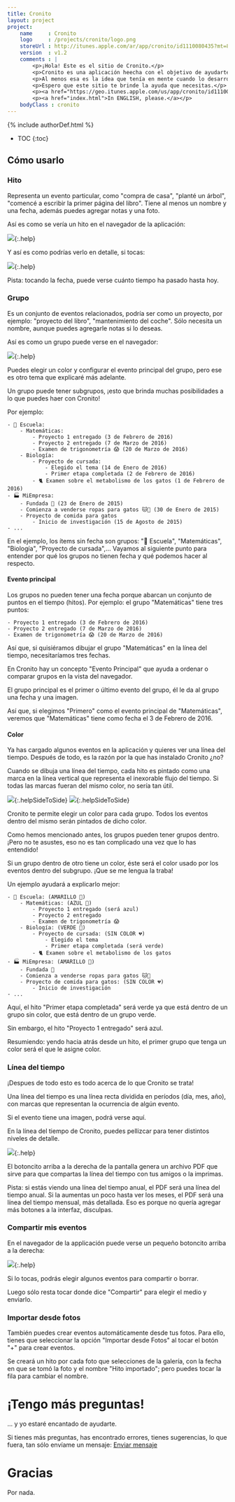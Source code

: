 ```yaml
---
title: Cronito
layout: project
project:
    name     : Cronito
    logo     : /projects/cronito/logo.png
    storeUrl : http://itunes.apple.com/ar/app/cronito/id1110080435?mt=8
    version  : v1.2
    comments : |
        <p>¡Hola! Este es el sitio de Cronito.</p>
        <p>Cronito es una aplicación heecha con el objetivo de ayudarte a crear líneas del tiempo. Puedes obtener líneas de tiempo para tu proyecto escolar, el desarrollo de tus hijos, el mantenimiento de tu coche, ¡lo que sea!</p>
        <p>Al menos esa es la idea que tenía en mente cuando lo desarrollé...</p>
        <p>Espero que este sitio te brinde la ayuda que necesitas.</p>
        <p><a href="https://geo.itunes.apple.com/us/app/cronito/id1110080435?mt=8" style="display:inline-block;overflow:hidden;background:url(https://linkmaker.itunes.apple.com/images/badges/en-us/badge_appstore-lrg.svg) no-repeat;width:165px;height:40px;"></a></p>
        <p><a href="index.html">In ENGLISH, please.</a></p>
    bodyClass : cronito
---
```


{% include authorDef.html %}

* TOC
{:toc}


## Cómo usarlo


### Hito
Representa un evento particular, como "compra de casa", "planté un árbol", "comencé a escribir la primer página del libro". Tiene al menos un nombre y una fecha, además puedes agregar notas y una foto.

Así es como se vería un hito en el navegador de la aplicación:

![](milestoneSample2.jpg){:.help}

Y así es como podrías verlo en detalle, si tocas:

![](milestoneSample.jpg){:.help}

Pista: tocando la fecha, puede verse cuánto tiempo ha pasado hasta hoy.

### Grupo
Es un conjunto de eventos relacionados, podría ser como un proyecto, por ejemplo: "proyecto del libro", "mantenimiento del coche". Sólo necesita un nombre, aunque puedes agregarle notas si lo deseas.

Así es como un grupo puede verse en el navegador:

![](storySample.jpg){:.help}

Puedes elegir un color y configurar el evento principal del grupo, pero ese es otro tema que explicaré más adelante.

Un grupo puede tener subgrupos, ¡esto que brinda muchas posibilidades a lo que puedes haer con Cronito!

Por ejemplo:

    - 🏫 Escuela:
        - Matemáticas:
            - Proyecto 1 entregado (3 de Febrero de 2016)
            - Proyecto 2 entregado (7 de Marzo de 2016)
            - Examen de trigonometría 😱 (20 de Marzo de 2016)
        - Biología:
            - Proyecto de cursada:
                - Elegido el tema (14 de Enero de 2016)
                - Primer etapa completada (2 de Febrero de 2016)
            - 🐈 Examen sobre el metabolismo de los gatos (1 de Febrero de 2016)
    - 🏭 MiEmpresa:
        - Fundada 🎉 (23 de Enero de 2015)
        - Comienza a venderse ropas para gatos 🐱👚 (30 de Enero de 2015)
        - Proyecto de comida para gatos
            - Inicio de investigación (15 de Agosto de 2015)
    - ...

En el ejemplo, los ítems sin fecha son grupos: "🏫 Escuela", "Matemáticas", "Biología", "Proyecto de cursada",... Vayamos al siguiente punto para entender por qué los grupos no tienen fecha y qué podemos hacer al respecto.


#### Evento principal

Los grupos no pueden tener una fecha porque abarcan un conjunto de puntos en el tiempo (hitos). Por ejemplo: el grupo "Matemáticas" tiene tres puntos:

    - Proyecto 1 entregado (3 de Febrero de 2016)
    - Proyecto 2 entregado (7 de Marzo de 2016)
    - Examen de trigonometría 😱 (20 de Marzo de 2016)

Así que, si quisiéramos dibujar el grupo "Matemáticas" en la línea del tiempo, necesitaríamos tres fechas.

En Cronito hay un concepto "Evento Principal" que ayuda a ordenar o comparar grupos en la vista del navegador.

El grupo principal es el primer o último evento del grupo, él le da al grupo una fecha y una imagen.

Así que, si elegimos "Primero" como el evento principal de "Matemáticas", veremos que "Matemáticas" tiene como fecha el 3 de Febrero de 2016.


#### Color

Ya has cargado algunos eventos en la aplicación y quieres ver una línea del tiempo. Después de todo, es la razón por la que has instalado Cronito ¿no?

Cuando se dibuja una línea del tiempo, cada hito es pintado como una marca en la línea vertical que representa el inexorable flujo del tiempo. Si todas las marcas fueran del mismo color, no sería tan útil.

![](colorGallery.jpg){:.helpSideToSide}
![](colorTimeline.jpg){:.helpSideToSide}

Cronito te permite elegir un color para cada grupo. Todos los eventos dentro del mismo serán pintados de dicho color.

Como hemos mencionado antes, los grupos pueden tener grupos dentro. ¡Pero no te asustes, eso no es tan complicado una vez que lo has entendido!

Si un grupo dentro de otro tiene un color, éste será el color usado por los eventos dentro del subgrupo. ¡Que se me lengua la traba!

Un ejemplo ayudará a explicarlo mejor:

    - 🏫 Escuela: (AMARILLO 💛)
        - Matemáticas: (AZUL 💙)
            - Proyecto 1 entregado (será azul)
            - Proyecto 2 entregado
            - Examen de trigonometría 😱
        - Biología: (VERDE 💚)
            - Proyecto de cursada: (SIN COLOR 💔)
                - Elegido el tema
                - Primer etapa completada (será verde)
            - 🐈 Examen sobre el metabolismo de los gatos
    - 🏭 MiEmpresa: (AMARILLO 💛)
        - Fundada 🎉
        - Comienza a venderse ropas para gatos 🐱👚
        - Proyecto de comida para gatos: (SIN COLOR 💔)
            - Inicio de investigación
    - ...

Aquí, el hito "Primer etapa completada" será verde ya que está dentro de un grupo sin color, que está dentro de un grupo verde.

Sin embargo, el hito "Proyecto 1 entregado" será azul.

Resumiendo: yendo hacia atrás desde un hito, el primer grupo que tenga un color será el que le asigne color.


### Línea del tiempo

¡Despues de todo esto es todo acerca de lo que Cronito se trata!

Una línea del tiempo es una línea recta dividida en períodos (día, mes, año), con marcas que representan la ocurrencia de algún evento.

Si el evento tiene una imagen, podrá verse aquí.

En la línea del tiempo de Cronito, puedes pellizcar para tener distintos niveles de detalle.

![](timeline.gif){:.help}

El botoncito arriba a la derecha de la pantalla genera un archivo PDF que sirve para que compartas la línea del tiempo con tus amigos o la imprimas.


Pista: si estás viendo una línea del tiempo anual, el PDF será una línea del tiempo anual. Si la aumentas un poco hasta ver los meses, el PDF será una línea del tiempo mensual, más detallada. Eso es porque no quería agregar más botones a la interfaz, disculpas.


### Compartir mis eventos

En el navegador de la applicación puede verse un pequeño botoncito arriba a la derecha:

![](shareButton.png){:.help}

Si lo tocas, podrás elegir algunos eventos para compartir o borrar.

Luego sólo resta tocar donde dice "Compartir" para elegir el medio y enviarlo.


### Importar desde fotos

También puedes crear eventos automáticamente desde tus fotos. Para ello, tienes que seleccionar la opción "Importar desde Fotos" al tocar el botón "+" para crear eventos.

Se creará un hito por cada foto que selecciones de la galería, con la fecha en que se tomó la foto y el nombre "Hito importado"; pero puedes tocar la fila para cambiar el nombre.


# ¡Tengo más preguntas!

... y yo estaré encantado de ayudarte.

Si tienes más preguntas, has encontrado errores, tienes sugerencias, lo que fuera, tan sólo envíame un mensaje: [Enviar mensaje](mailto:{{author.email}})


# Gracias

Por nada.